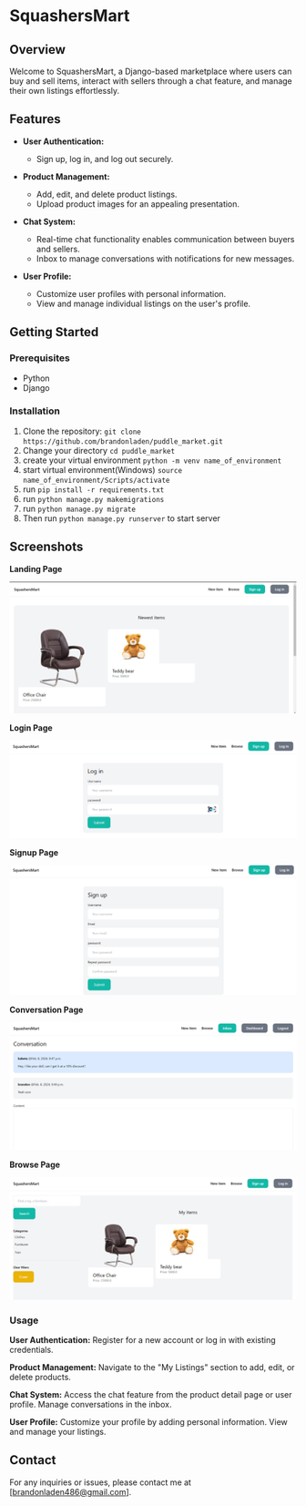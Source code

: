 # SquashersMart

## Overview

Welcome to SquashersMart, a Django-based marketplace where users can buy and sell items, interact with sellers through a chat feature, and manage their own listings effortlessly.

## Features

- **User Authentication:**
  - Sign up, log in, and log out securely.

- **Product Management:**
  - Add, edit, and delete product listings.
  - Upload product images for an appealing presentation.

- **Chat System:**
  - Real-time chat functionality enables communication between buyers and sellers.
  - Inbox to manage conversations with notifications for new messages.

- **User Profile:**
  - Customize user profiles with personal information.
  - View and manage individual listings on the user's profile.

## Getting Started

### Prerequisites

- Python
- Django

### Installation

1. Clone the repository: `git clone https://github.com/brandonladen/puddle_market.git`
2. Change your directory `cd puddle_market`
3. create your virtual environment `python -m venv name_of_environment`
4. start virtual environment(Windows) `source name_of_environment/Scripts/activate`
5. run `pip install -r requirements.txt`
6. run `python manage.py makemigrations`
7. run `python manage.py migrate`
8. Then run `python manage.py runserver` to start server

## Screenshots
**Landing Page**

![Landing Page](media/screenshots/landing_page.png)

**Login Page**

![Login Page](media/screenshots/login_page.png)

**Signup Page**

![Signup Page](media/screenshots/signup_page.png)

**Conversation Page**

![Converstion Page](media/screenshots/conversation_page.png)

**Browse Page**

![Browse Page](media/screenshots/browse_page.png)



### Usage
**User Authentication:**
Register for a new account or log in with existing credentials.

**Product Management:**
Navigate to the "My Listings" section to add, edit, or delete products.

**Chat System:**
Access the chat feature from the product detail page or user profile.
Manage conversations in the inbox.

**User Profile:**
Customize your profile by adding personal information.
View and manage your listings.

## Contact
For any inquiries or issues, please contact me at [brandonladen486@gmail.com].